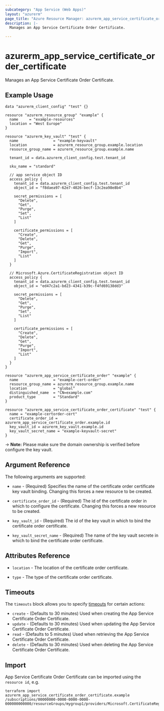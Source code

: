 ```yaml
---
subcategory: "App Service (Web Apps)"
layout: "azurerm"
page_title: "Azure Resource Manager: azurerm_app_service_certificate_order_certificate"
description: |-
  Manages an App Service Certificate Order Certificate.

---
```


# azurerm_app_service_certificate_order_certificate

Manages an App Service Certificate Order Certificate.

## Example Usage

```hcl
data "azurerm_client_config" "test" {}

resource "azurerm_resource_group" "example" {
  name     = "example-resources"
  location = "West Europe"
}

resource "azurerm_key_vault" "test" {
  name                = "example-keyvault"
  location            = azurerm_resource_group.example.location
  resource_group_name = azurerm_resource_group.example.name

  tenant_id = data.azurerm_client_config.test.tenant_id

  sku_name = "standard"

  // app service object ID
  access_policy {
    tenant_id = data.azurerm_client_config.test.tenant_id
    object_id = "f8daea97-62e7-4026-becf-13c2ea98e8b4"

    secret_permissions = [
      "Delete",
      "Get",
      "Purge",
      "Set",
      "List"
    ]

    certificate_permissions = [
      "Create",
      "Delete",
      "Get",
      "Purge",
      "Import",
      "List"
    ]
  }

  // Microsoft.Azure.CertificateRegistration object ID
  access_policy {
    tenant_id = data.azurerm_client_config.test.tenant_id
    object_id = "ed47c2a1-bd23-4341-b39c-f4fd69138dd3"

    secret_permissions = [
      "Delete",
      "Get",
      "Purge",
      "Set",
      "List"
    ]

    certificate_permissions = [
      "Create",
      "Delete",
      "Get",
      "Purge",
      "Import",
      "List"
    ]
  }
}

resource "azurerm_app_service_certificate_order" "example" {
  name                = "example-cert-order"
  resource_group_name = azurerm_resource_group.example.name
  location            = "global"
  distinguished_name  = "CN=example.com"
  product_type        = "Standard"
}

resource "azurerm_app_service_certificate_order_certificate" "test" {
  name = "example-certorder-cert"
  certificate_order_id = azurerm_app_service_certificate_order.example.id
  key_vault_id = azurerm_key_vault.example.id
  key_vault_secret_name = "example-keyvault-secret"
}
```

-> **Note:** Please make sure the domain ownership is verified before configure the key vault.

## Argument Reference

The following arguments are supported:

* `name` - (Required) Specifies the name of the certificate order certificate key vault binding. Changing this forces a new resource to be created.

* `certificate_order_id` - (Required) The id of the certificate order in which to configure the certificate. Changing this forces a new resource to be created.

* `key_vault_id` - (Required) The id of the key vault in which to bind the certificate order certificate.

* `key_vault_secret_name` - (Required) The name of the key vault secrete in which to bind the certificate order certificate.

## Attributes Reference

* `location` - The location of the certificate order certificate.

* `type` - The type of the certificate order certificate.

## Timeouts

The `timeouts` block allows you to specify [timeouts](https://www.terraform.io/language/resources/syntax#operation-timeouts) for certain actions:

* `create` - (Defaults to 30 minutes) Used when creating the App Service Certificate Order Certificate.
* `update` - (Defaults to 30 minutes) Used when updating the App Service Certificate Order Certificate.
* `read` - (Defaults to 5 minutes) Used when retrieving the App Service Certificate Order Certificate.
* `delete` - (Defaults to 30 minutes) Used when deleting the App Service Certificate Order Certificate.

## Import

App Service Certificate Order Certificate can be imported using the `resource id`, e.g.

```shell
terraform import azurerm_app_service_certificate_order_certificate.example /subscriptions/00000000-0000-0000-0000-000000000000/resourceGroups/mygroup1/providers/Microsoft.CertificateRegistration/certificateOrders/certificateorder1/certificates/certificates1
```


